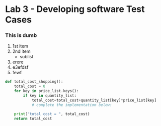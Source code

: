 # __Lab 3 - Developing software Test Cases__
### **This is dumb**
1. 1st item
2. 2nd item
   * sublist
2. erere
5. e3efdsf
4. fewf 
```python
def total_cost_shopping():
    total_cost = 0
    for key in price_list.keys():
        if key in quantity_list:
            total_cost=total_cost+quantity_list[key]*price_list[key]
            # complete the implementation below:

    print("total cost = ", total_cost)
    return total_cost
```